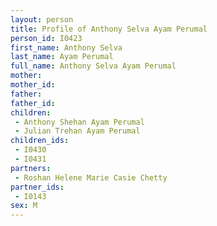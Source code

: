 ```yaml
---
layout: person
title: Profile of Anthony Selva Ayam Perumal
person_id: I0423
first_name: Anthony Selva
last_name: Ayam Perumal
full_name: Anthony Selva Ayam Perumal
mother: 
mother_id: 
father: 
father_id: 
children:
 - Anthony Shehan Ayam Perumal
 - Julian Trehan Ayam Perumal
children_ids:
 - I0430
 - I0431
partners:
 - Roshan Helene Marie Casie Chetty
partner_ids:
 - I0143
sex: M
---
```


